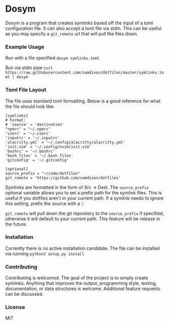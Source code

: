 # Dosym

Dosym is a program that creates symlinks based off the input of a toml configuration file. It can also accept a toml file via stdin. This can be useful as you may specify a `git_remote` url that will pull the files down.

### Example Usage

Run with a file specified
`dosym symlinks.toml`

Run via stdin pipe
`curl https://raw.githubusercontent.com/samdixon/dotfiles/master/symlinks.toml | dosym`

### Toml File Layout
The file uses standard toml formatting. Below is a good reference for what the file should look like:

```
[symlinks]
# Format:
# 'source' = 'destination'
"npmrc" = "~/.npmrc"
'vimrc' = '~/.vimrc'
'inputrc' = '~/.inputrc'
'alacritty.yml' = '~/.config/alacritty/alacritty.yml'
'init.vim' = '~/.config/nvim/init.vim'
'bashrc' = '~/.bashrc'
'bash_files' = '~/.bash_files'
'gitconfig' = '~/.gitconfig'

[optional]
source_prefix = "~/code/dotfiles"
git_remote = 'https://github.com/samdixon/dotfiles'
```

Symlinks are formatted in the form of Src -> Dest. The `source_prefix` optional variable allows you to set a prefix path for the symlink files. This is useful if you dotfiles aren't in your current path. If a symlink needs to ignore this setting, prefix the source with a `!`.

`git_remote` will pull down the git repository to the `source_prefix` if specified, otherwise it will default to your current path. This feature will be release in the future.


### Installation
Currently there is no active installation candidate. The file can be installed via running `python3 setup.py install`

### Contributing
Contributing is welcomed. The goal of the project is to simply create symlinks. Anything that improves the output, programming style, testing, documentation, or data structures is welcome. Additional feature requests can be discussed.

### License
MIT



